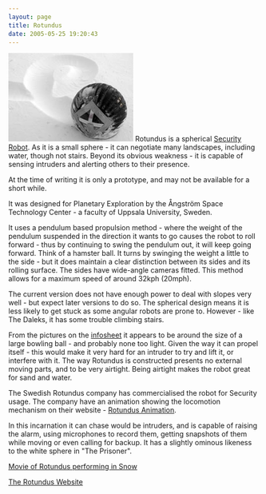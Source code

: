 ```yaml
---
layout: page
title: Rotundus
date: 2005-05-25 19:20:43
---
```

![](/galleries/gallery-1-common-images/168-rotundus.jpg)
Rotundus is a spherical <a class="wiki" href="/wiki/security_robots.html" title="Security Robots">Security Robot</a>. As it is a small sphere - it can negotiate many landscapes, including water, though not stairs. Beyond its obvious weakness - it is capable of sensing intruders and alerting others to their presence.

At the time of writing it is only a prototype, and may not be available for a short while.

It was designed for Planetary Exploration by the Ångström Space Technology Center - a faculty of Uppsala University, Sweden.

It uses a pendulum based propulsion method - where the weight of the pendulum suspended in the direction it wants to go causes the robot to roll forward - thus by continuing to swing the pendulum out, it will keep going forward. Think of a hamster ball. It turns by swinging the weight a little to the side - but it does maintain a clear distinction between its sides and its rolling surface. The sides have wide-angle cameras fitted. This method allows for a maximum speed of around 32kph (20mph).

The current version does not have enough power to deal with slopes very well - but expect later versions to do so. The spherical design means it is less likely to get stuck as some angular robots are prone to. However - like The Daleks, it has some trouble climbing stairs.

From the pictures on the <a class="wiki" href="tiki-directory_redirect.php?siteId=124">infosheet</a> it appears to be around the size of a large bowling ball - and probably none too light. Given the way it can propel itself - this would make it very hard for an intruder to try and lift it, or interfere with it. The way Rotundus is constructed presents no external moving parts, and to be very airtight. Being airtight makes the robot great for sand and water.

The Swedish Rotundus company has commercialised the robot for Security usage. The company have an animation showing the locomotion mechanism on their website - <a class="wiki" href="/tiki-directory_redirect.php?siteId=125">Rotundus Animation</a>.

In this incarnation it can chase would be intruders, and is capable of raising the alarm, using microphones to record them, getting snapshots of them while moving or even calling for backup. It has a slightly ominous likeness to the white sphere in "The Prisoner".

<a class="wiki" href="/tiki-directory_redirect.php?siteId=126" rel="">Movie of Rotundus performing in Snow</a>

<a class="wiki" href="/tiki-directory_redirect.php?siteId=127" rel="">The Rotundus Website</a>
